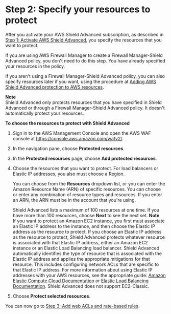 # Step 2: Specify your resources to protect<a name="ddos-choose-resources"></a>

After you activate your AWS Shield Advanced subscription, as described in [Step 1: Activate AWS Shield Advanced](enable-ddos-prem.md), you specify the resources that you want to protect\. 

If you are using AWS Firewall Manager to create a Firewall Manager\-Shield Advanced policy, you don't need to do this step\. You have already specified your resources in the policy\.

If you aren't using a Firewall Manager\-Shield Advanced policy, you can also specify resources later if you want, using the procedure at [Adding AWS Shield Advanced protection to AWS resources](configure-new-protection.md)\. 

**Note**  
Shield Advanced only protects resources that you have specified in Shield Advanced or through a Firewall Manager\-Shield Advanced policy\. It doesn't automatically protect your resources\.<a name="ddos-choose-resources-procedure"></a>

**To choose the resources to protect with Shield Advanced**

1. Sign in to the AWS Management Console and open the AWS WAF console at [https://console\.aws\.amazon\.com/wafv2/](https://console.aws.amazon.com/wafv2/)\. 

1. In the navigation pane, choose **Protected resources**\.

1. In the **Protected resources** page, choose **Add protected resources**\.

1. Choose the resources that you want to protect\. For load balancers or Elastic IP addresses, you also must choose a Region\. 

   You can choose from the **Resources** dropdown list, or you can enter the Amazon Resource Name \(ARN\) of specific resources\. You can choose or enter any combination of resource types and resources\. If you enter an ARN, the ARN must be in the account that you're using\. 

   Shield Advanced lists a maximum of 100 resources at one time\. If you have more than 100 resources, choose **Next** to see the next set\.
**Note**  
If you want to protect an Amazon EC2 instance, you first must associate an Elastic IP address to the instance, and then choose the Elastic IP address as the resource to protect\.
If you choose an Elastic IP address as the resource to protect, Shield Advanced protects whatever resource is associated with that Elastic IP address, either an Amazon EC2 instance or an Elastic Load Balancing load balancer\. Shield Advanced automatically identifies the type of resource that is associated with the Elastic IP address and applies the appropriate mitigations for that resource\. This includes configuring network ACLs that are specific to that Elastic IP address\. For more information about using Elastic IP addresses with your AWS resources, see the appropriate guide: [Amazon Elastic Compute Cloud Documentation](https://aws.amazon.com/documentation/ec2/) or [Elastic Load Balancing Documentation](https://aws.amazon.com/documentation/elastic-load-balancing/)\.
Shield Advanced does not support EC2\-Classic\.

1. Choose **Protect selected resources**\.

You can now go to [Step 3: Add web ACLs and rate\-based rules](ddos-get-started-rate-based-rules.md)\.